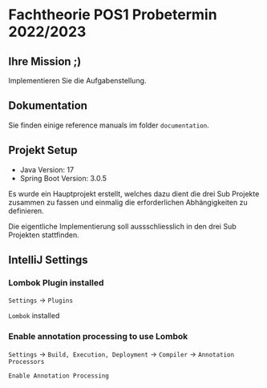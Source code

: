 
# Fachtheorie POS1 Probetermin 2022/2023


## Ihre Mission ;)

Implementieren Sie die Aufgabenstellung.


## Dokumentation

Sie finden einige reference manuals im folder `documentation`.


## Projekt Setup

* Java Version: 17
* Spring Boot Version: 3.0.5

Es wurde ein Hauptprojekt erstellt, welches dazu dient die drei
Sub Projekte zusammen zu fassen und einmalig die erforderlichen
Abhängigkeiten zu definieren.

Die eigentliche Implementierung soll aussschliesslich in den drei
Sub Projekten stattfinden.


## IntelliJ Settings

### Lombok Plugin installed

`Settings` -> `Plugins`

`Lombok` installed

### Enable annotation processing to use Lombok

`Settings` -> `Build, Execution, Deployment` -> `Compiler` -> `Annotation Processors`

`Enable Annotation Processing`

